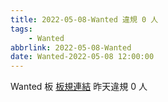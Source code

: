 ```yaml
---
title: 2022-05-08-Wanted 違規 0 人
tags:
    - Wanted
abbrlink: 2022-05-08-Wanted
date: Wanted-2022-05-08 12:00:00
---
```

Wanted 板 [板規連結](https://www.ptt.cc/bbs/Wanted/M.1608829773.A.D3B.html)
昨天違規 0 人
